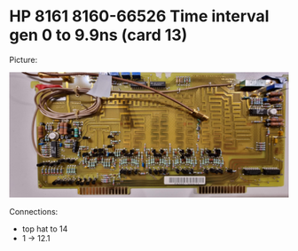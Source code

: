 # HP 8161 8160-66526 Time interval gen 0 to 9.9ns (card 13)

Picture:

![](./attachments/13-66526.jpg)

Connections:

- top hat to 14
- 1 → 12.1